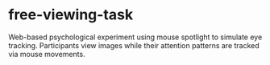 # free-viewing-task
Web-based psychological experiment using mouse spotlight to simulate eye tracking. Participants view images while their attention patterns are tracked via mouse movements.
